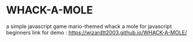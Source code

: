 # WHACK-A-MOLE
a simple javascript game
mario-themed whack a mole for javascript beginners
link for demo : https://wizardtt2003.github.io/WHACK-A-MOLE/

